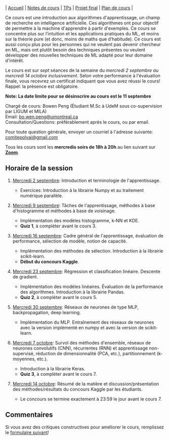 | [Accueil](index.md) | [Notes de cours](notes-de-cours.md) | [TPs](travaux-pratiques.md) | [Projet final](projet-final.md) | [Plan de cours](plan-de-cours.md) |

Ce cours est une introduction aux algorithmes d'apprentissage, un champ de recherche en intelligence artificielle. 
Ces algorithmes ont pour objectif de permettre à la machine d'apprendre à partir d'exemples. Ce cours se concentre plus sur l’intuition et 
les applications pratiques du ML, et moins sur la théorie pure (et donc, moins de maths que d’habitude). Ce cours est aussi conçu plus pour 
les personnes qui ne veulent pas devenir chercheur en ML, mais ont plutôt besoin des techniques présentes ou veulent développer des nouvelles techniques de
ML adapté pour leur domaine d'intérêt.

Le cours est sur *sept* séances de la semaine du *mercredi 2 septembre au mercredi 14 octobre inclusivement*. Selon votre performance à l'évaluation finale, 
vous recevrez un certificat indiquant que vous avez réussi le cours! Rappel: la présence est obligatoire.

**Note: La date limite pour se désinscrire au cours est le 11 septembre**

Chargé de cours: Bowen Peng (Étudiant M.Sc à UdeM sous co-supervision par LIGUM et MILA)  
Email: bo.wen.peng@umontreal.ca  
Consultation/Questions: préférablement après le cours, ou par email.  

Pour toute question générale, envoyer un courriel à l'adresse suivante: comitepolyai@gmail.com

Tous les cours sont les **mercredis soirs de 18h à 20h** au lien suivant sur **[Zoom](google.com)**.

## Horaire de la session

1.  <ins>Mercredi 2 septembre</ins>: Introduction et terminologie de l'apprentissage.
    - Exercices: Introduction à la librairie Numpy et au traitement numérique parallèle.

2. <ins>Mercredi 9 septembre</ins>: Tâches de l'apprentissage, méthodes à base d'histogramme et méthodes à base de voisinage.
    - Implémentation des modèles histogramme, k-NN et KDE.
    - **Quiz 1**, à compléter avant le cours 3.

3. <ins>Mercredi 16 septembre</ins>: Cadre général de l'apprentissage, évaluation de performance, sélection de modèle, notion de capacité.
    - Implémentation des méthodes de sélection. Introduction à la librairie scikit-learn.
    - **Début du concours Kaggle**.

4. <ins>Mercredi 23 septembre</ins>: Régression et classification linéaire. Descente de gradient.
    - Implémentation des modèles linéaires. Évaluation de la performance des algorithmes. Introduction à la librairie Pandas.
    - **Quiz 2**, à compléter avant le cours 5.

5. <ins>Mercredi 30 septembre</ins>: Réseaux de neurones de type MLP, backpropagation, deep learning.
    - Implémentation du MLP. Entraînement des réseaux de neurones avec la version implémenté en numpy et avec la version de scikit-learn.

6. <ins>Mercredi 7 octobre</ins>: Survol des méthodes d'ensemble, réseaux de neurones convolutifs (CNN), récurrentes (RNN) et apprentissage non-supervisé, réduction de dimensionnalité (PCA, etc.), partitionnement (k-moyennes, etc.).
    - Introduction à la librairie Keras.
    - **Quiz 3**, à compléter avant le cours 7.

7. <ins>Mercredi 14 octobre</ins>: Résumé de la matière et discussion/présentation des méthodes/résultats du concours Kaggle par les étudiants.
    - Le concours se termine exactement à 23:59 le jour avant le cours 7.

## Commentaires

Si vous avez des critiques constructives pour améliorer le cours, remplissez le <a href="https://forms.gle/BXYCwYLDemsM13Zw8" target="_blank" rel="noopener noreferer">formulaire suivant</a>!
